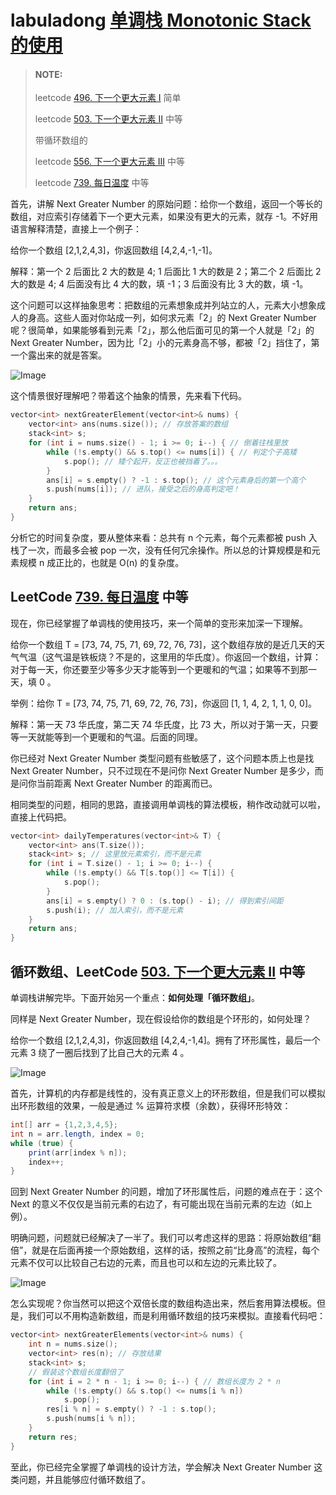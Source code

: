# labuladong [单调栈 Monotonic Stack 的使用](https://mp.weixin.qq.com/s/_b_QzXkL4e0y5241betVSg)



> #### NOTE: 
>
> leetcode [496. 下一个更大元素 I](https://leetcode-cn.com/problems/next-greater-element-i/) 简单
>
> leetcode [503. 下一个更大元素 II](https://leetcode-cn.com/problems/next-greater-element-ii/) 中等
>
> 带循环数组的
>
> leetcode [556. 下一个更大元素 III](https://leetcode-cn.com/problems/next-greater-element-iii/) 中等
>
> leetcode [739. 每日温度](https://leetcode-cn.com/problems/daily-temperatures/) 中等

首先，讲解 Next Greater Number 的原始问题：给你一个数组，返回一个等长的数组，对应索引存储着下一个更大元素，如果没有更大的元素，就存 -1。不好用语言解释清楚，直接上一个例子：

给你一个数组 [2,1,2,4,3]，你返回数组 [4,2,4,-1,-1]。

解释：第一个 2 后面比 2 大的数是 4; 1 后面比 1 大的数是 2；第二个 2 后面比 2 大的数是 4; 4 后面没有比 4 大的数，填 -1；3 后面没有比 3 大的数，填 -1。

这个问题可以这样抽象思考：把数组的元素想象成并列站立的人，元素大小想象成人的身高。这些人面对你站成一列，如何求元素「2」的 Next Greater Number 呢？很简单，如果能够看到元素「2」，那么他后面可见的第一个人就是「2」的 Next Greater Number，因为比「2」小的元素身高不够，都被「2」挡住了，第一个露出来的就是答案。



![Image](https://mmbiz.qpic.cn/mmbiz_png/map09icNxZ4m0R7ibYasslicsCB3k0kk0BOpGAbwAh1xpoN1LOKvWjjZx3KTxH3TQ08IFdLdSlJlYuLGtJrLBt9Lg/640?wx_fmt=png&tp=webp&wxfrom=5&wx_lazy=1&wx_co=1)



这个情景很好理解吧？带着这个抽象的情景，先来看下代码。



```c++
vector<int> nextGreaterElement(vector<int>& nums) {
    vector<int> ans(nums.size()); // 存放答案的数组
    stack<int> s;
    for (int i = nums.size() - 1; i >= 0; i--) { // 倒着往栈里放
        while (!s.empty() && s.top() <= nums[i]) { // 判定个子高矮
            s.pop(); // 矮个起开，反正也被挡着了。。。
        }
        ans[i] = s.empty() ? -1 : s.top(); // 这个元素身后的第一个高个
        s.push(nums[i]); // 进队，接受之后的身高判定吧！
    }
    return ans;
}
```

分析它的时间复杂度，要从整体来看：总共有 n 个元素，每个元素都被 push 入栈了一次，而最多会被 pop 一次，没有任何冗余操作。所以总的计算规模是和元素规模 n 成正比的，也就是 O(n) 的复杂度。



## LeetCode [739. 每日温度](https://leetcode-cn.com/problems/daily-temperatures/) 中等

现在，你已经掌握了单调栈的使用技巧，来一个简单的变形来加深一下理解。

给你一个数组 T = [73, 74, 75, 71, 69, 72, 76, 73]，这个数组存放的是近几天的天气气温（这气温是铁板烧？不是的，这里用的华氏度）。你返回一个数组，计算：对于每一天，你还要至少等多少天才能等到一个更暖和的气温；如果等不到那一天，填 0 。

举例：给你 T = [73, 74, 75, 71, 69, 72, 76, 73]，你返回 [1, 1, 4, 2, 1, 1, 0, 0]。

解释：第一天 73 华氏度，第二天 74 华氏度，比 73 大，所以对于第一天，只要等一天就能等到一个更暖和的气温。后面的同理。

你已经对 Next Greater Number 类型问题有些敏感了，这个问题本质上也是找 Next Greater Number，只不过现在不是问你 Next Greater Number 是多少，而是问你当前距离 Next Greater Number 的距离而已。



相同类型的问题，相同的思路，直接调用单调栈的算法模板，稍作改动就可以啦，直接上代码把。



```C++
vector<int> dailyTemperatures(vector<int>& T) {
    vector<int> ans(T.size());
    stack<int> s; // 这里放元素索引，而不是元素
    for (int i = T.size() - 1; i >= 0; i--) {
        while (!s.empty() && T[s.top()] <= T[i]) {
            s.pop();
        }
        ans[i] = s.empty() ? 0 : (s.top() - i); // 得到索引间距
        s.push(i); // 加入索引，而不是元素
    }
    return ans;
}
```

## 循环数组、LeetCode [503. 下一个更大元素 II](https://leetcode-cn.com/problems/next-greater-element-ii/) 中等

单调栈讲解完毕。下面开始另一个重点：**如何处理「循环数组」**。

同样是 Next Greater Number，现在假设给你的数组是个环形的，如何处理？

给你一个数组 [2,1,2,4,3]，你返回数组 [4,2,4,-1,4]。拥有了环形属性，最后一个元素 3 绕了一圈后找到了比自己大的元素 4 。



![Image](https://mmbiz.qpic.cn/mmbiz_png/map09icNxZ4m0R7ibYasslicsCB3k0kk0BOcjoO1w8DM7Reib59JniaXMSf4TB7KW98Dkq6biawEoiaynMV3LnqY5Iz7Q/640?wx_fmt=png&tp=webp&wxfrom=5&wx_lazy=1&wx_co=1)



首先，计算机的内存都是线性的，没有真正意义上的环形数组，但是我们可以模拟出环形数组的效果，一般是通过 % 运算符求模（余数），获得环形特效：



```Java
int[] arr = {1,2,3,4,5};
int n = arr.length, index = 0;
while (true) {
    print(arr[index % n]);
    index++;
}
```

回到 Next Greater Number 的问题，增加了环形属性后，问题的难点在于：这个 Next 的意义不仅仅是当前元素的右边了，有可能出现在当前元素的左边（如上例）。

明确问题，问题就已经解决了一半了。我们可以考虑这样的思路：将原始数组“翻倍”，就是在后面再接一个原始数组，这样的话，按照之前“比身高”的流程，每个元素不仅可以比较自己右边的元素，而且也可以和左边的元素比较了。



![Image](https://mmbiz.qpic.cn/mmbiz_png/map09icNxZ4m0R7ibYasslicsCB3k0kk0BOpnkMMbH694fmtpUNgypvZzztIgg9VKmmAQY9DtC9mVO2qnJLJRJBXA/640?wx_fmt=png&tp=webp&wxfrom=5&wx_lazy=1&wx_co=1)



怎么实现呢？你当然可以把这个双倍长度的数组构造出来，然后套用算法模板。但是，我们可以不用构造新数组，而是利用循环数组的技巧来模拟。直接看代码吧：



```c++
vector<int> nextGreaterElements(vector<int>& nums) {
    int n = nums.size();
    vector<int> res(n); // 存放结果
    stack<int> s;
    // 假装这个数组长度翻倍了
    for (int i = 2 * n - 1; i >= 0; i--) { // 数组长度为 2 * n
        while (!s.empty() && s.top() <= nums[i % n])
            s.pop();
        res[i % n] = s.empty() ? -1 : s.top();
        s.push(nums[i % n]);
    }
    return res;
}
```



至此，你已经完全掌握了单调栈的设计方法，学会解决 Next Greater Number 这类问题，并且能够应付循环数组了。
